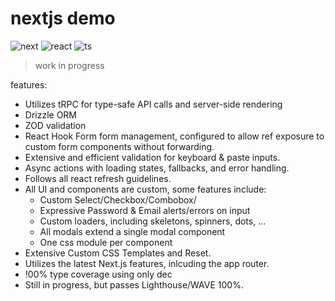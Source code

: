 # nextjs demo

![next] ![react] ![ts]

> work in progress

features:


- Utilizes tRPC for type-safe API calls and server-side rendering
- Drizzle ORM
- ZOD validation
- React Hook Form form management, configured to allow ref exposure to custom form components without forwarding.
- Extensive and efficient validation for keyboard & paste inputs.
- Async actions with loading states, fallbacks, and error handling.
- Follows all react refresh guidelines.
- All UI and components are custom, some features include:
  - Custom Select/Checkbox/Combobox/
  - Expressive Password & Email alerts/errors on input
  - Custom loaders, including skeletons, spinners, dots, ...
  - All modals extend a single modal component
  - One css module per component
- Extensive Custom CSS Templates and Reset.
- Utilizes the latest Next.js features, inlcuding the app router.
- !00% type coverage using only dec
- Still in progress, but passes Lighthouse/WAVE 100%.


[ts]: https://img.shields.io/badge/TypeScript-007ACC?style=for-the-badge&logo=typescript&logoColor=white
[next]: https://img.shields.io/badge/next.js-000000?style=for-the-badge&logo=nextdotjs&logoColor=white
[react]: https://img.shields.io/badge/react-%2320232a.svg?style=for-the-badge&logo=react&logoColor=%2361DAFB